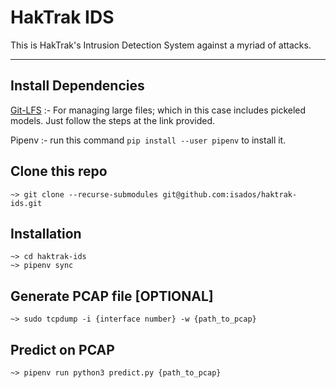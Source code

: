 # HakTrak IDS
This is HakTrak's Intrusion Detection System against a myriad of attacks.

---
## Install Dependencies

[Git-LFS](https://git-lfs.github.com/) :- For managing large files; which in this case includes pickeled models. Just follow the steps at the link provided.

Pipenv :- run this command `pip install --user pipenv` to install it.

## Clone this repo
```
~> git clone --recurse-submodules git@github.com:isados/haktrak-ids.git
```

## Installation
```
~> cd haktrak-ids
~> pipenv sync
```

## Generate PCAP file [OPTIONAL]
```
~> sudo tcpdump -i {interface number} -w {path_to_pcap}
```

## Predict on PCAP
```
~> pipenv run python3 predict.py {path_to_pcap}
```